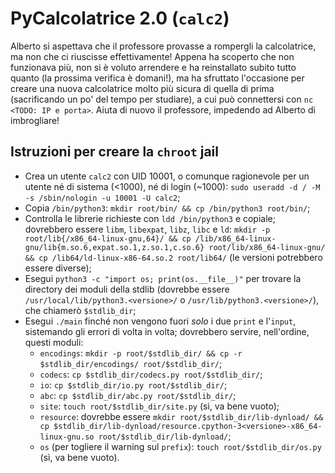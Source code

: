 # PyCalcolatrice 2.0 (`calc2`)

Alberto si aspettava che il professore provasse a rompergli la calcolatrice, ma non che ci riuscisse effettivamente! Appena ha scoperto che non funzionava più, non si è voluto arrendere e ha reinstallato subito tutto quanto (la prossima verifica è domani!), ma ha sfruttato l'occasione per creare una nuova calcolatrice molto più sicura di quella di prima (sacrificando un po' del tempo per studiare), a cui può connettersi con `nc <TODO: IP e porta>`. Aiuta di nuovo il professore, impedendo ad Alberto di imbrogliare!

## Istruzioni per creare la `chroot` jail

- Crea un utente `calc2` con UID 10001, o comunque ragionevole per un utente né di sistema (<1000), né di login (~1000): `sudo useradd -d / -M -s /sbin/nologin -u 10001 -U calc2`;
- Copia `/bin/python3`: `mkdir root/bin/ && cp /bin/python3 root/bin/`;
- Controlla le librerie richieste con `ldd /bin/python3` e copiale; dovrebbero essere `libm`, `libexpat`, `libz`, `libc` e `ld`: `mkdir -p root/lib{/x86_64-linux-gnu,64}/ && cp /lib/x86_64-linux-gnu/lib{m.so.6,expat.so.1,z.so.1,c.so.6} root/lib/x86_64-linux-gnu/ && cp /lib64/ld-linux-x86-64.so.2 root/lib64/` (le versioni potrebbero essere diverse);
- Esegui `python3 -c "import os; print(os.__file__)"` per trovare la directory dei moduli della stdlib (dovrebbe essere `/usr/local/lib/python3.<versione>/` o `/usr/lib/python3.<versione>/`), che chiamerò `$stdlib_dir`;
- Esegui `./main` finché non vengono fuori _solo_ i due `print` e l'`input`, sistemando gli errori di volta in volta; dovrebbero servire, nell'ordine, questi moduli:
  - `encodings`: `mkdir -p root/$stdlib_dir/ && cp -r $stdlib_dir/encodings/ root/$stdlib_dir/`;
  - `codecs`: `cp $stdlib_dir/codecs.py root/$stdlib_dir/`;
  - `io`: `cp $stdlib_dir/io.py root/$stdlib_dir/`;
  - `abc`: `cp $stdlib_dir/abc.py root/$stdlib_dir/`;
  - `site`: `touch root/$stdlib_dir/site.py` (sì, va bene vuoto);
  - `resource`: dovrebbe essere `mkdir root/$stdlib_dir/lib-dynload/ && cp $stdlib_dir/lib-dynload/resource.cpython-3<versione>-x86_64-linux-gnu.so root/$stdlib_dir/lib-dynload/`;
  - `os` (per togliere il warning sul `prefix`): `touch root/$stdlib_dir/os.py` (sì, va bene vuoto).
